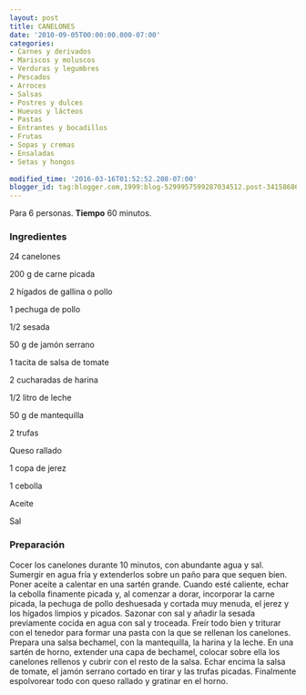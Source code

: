 ```yaml
---
layout: post
title: CANELONES
date: '2010-09-05T00:00:00.000-07:00'
categories:
- Carnes y derivados
- Mariscos y moluscos
- Verduras y legumbres
- Pescados
- Arroces
- Salsas
- Postres y dulces
- Huevos y lácteos
- Pastas
- Entrantes y bocadillos
- Frutas
- Sopas y cremas
- Ensaladas
- Setas y hongos
 
modified_time: '2016-03-16T01:52:52.208-07:00'
blogger_id: tag:blogger.com,1999:blog-5299957599287034512.post-3415868678834185918
---
```


Para 6 personas.
<b>Tiempo</b> 60 minutos.

<h3>Ingredientes</h3>

24 canelones

200 g de carne picada

2 hígados de gallina o pollo

1 pechuga de pollo

1/2 sesada

50 g de jamón serrano

1 tacita de salsa de tomate

2 cucharadas de harina

1/2 litro de leche

50 g de mantequilla

2 trufas

Queso rallado

1 copa de jerez

1 cebolla

Aceite

Sal

<h3>Preparación</h3>

Cocer los canelones durante 10 minutos, con abundante agua y sal. Sumergir en agua fría y extenderlos sobre un paño para que sequen bien. Poner aceite a calentar en una sartén grande. Cuando esté caliente, echar la cebolla finamente picada y, al comenzar a dorar, incorporar la carne picada, la pechuga de pollo deshuesada y cortada muy menuda, el jerez y los hígados limpios y picados. Sazonar con sal y añadir la sesada previamente cocida en agua con sal y troceada. Freír todo bien y triturar con el tenedor para formar una pasta con la que se rellenan los canelones. Prepara una salsa bechamel, con la mantequilla, la harina y la leche. En una sartén de horno, extender una capa de bechamel, colocar sobre ella los canelones rellenos y cubrir con el resto de la salsa. Echar encima la salsa de tomate, el jamón serrano cortado en tirar y las trufas picadas. Finalmente espolvorear todo con queso rallado y gratinar en el horno.

